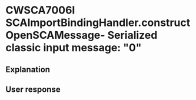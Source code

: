 # CWSCA7006I SCAImportBindingHandler.constructOpenSCAMessage- Serialized classic input message: "0"

## Explanation

## User response